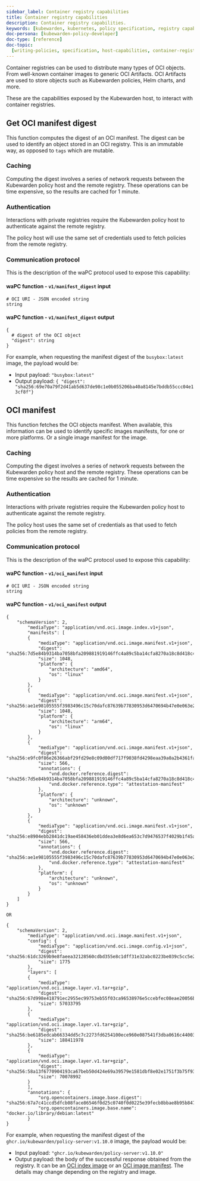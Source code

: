 ```yaml
---
sidebar_label: Container registry capabilities
title: Container registry capabilities
description: Container registry capabilities.
keywords: [kubewarden, kubernetes, policy specification, registry capabilities]
doc-persona: [kubewarden-policy-developer]
doc-type: [reference]
doc-topic:
  [writing-policies, specification, host-capabilities, container-registry]
---
```


<head>
  <link rel="canonical" href="https://docs.kubewarden.io/reference/spec/host-capabilities/container-registry"/>
</head>

Container registries can be used to distribute many types of OCI objects.
From well-known container images to generic OCI Artifacts.
OCI Artifacts are used to store objects such as Kubewarden policies,
Helm charts, and more.

These are the capabilities exposed by the Kubewarden host,
to interact with container registries.

## Get OCI manifest digest

This function computes the digest of an OCI manifest.
The digest can be used to identify an object stored in an OCI registry.
This is an immutable way, as opposed to `tags` which are mutable.

### Caching

Computing the digest involves a series of network requests between the Kubewarden policy host and the remote registry.
These operations can be time expensive,
so the results are cached for 1 minute.

### Authentication

Interactions with private registries require the Kubewarden policy host to authenticate against the remote registry.

The policy host will use the same set of credentials used to fetch policies
from the remote registry.

### Communication protocol

This is the description of the waPC protocol used to expose this capability:

#### waPC function - `v1/manifest_digest` input

```hcl
# OCI URI - JSON encoded string
string
```

#### waPC function - `v1/manifest_digest` output

```hcl
{
  # digest of the OCI object
  "digest": string
}
```

For example, when requesting the manifest digest of the `busybox:latest` image,
the payload would be:

- Input payload: `"busybox:latest"`
- Output payload: `{ "digest": "sha256:69e70a79f2d41ab5d637de98c1e0b055206ba40a8145e7bddb55ccc04e13cf8f"}`

## OCI manifest

This function fetches the OCI objects manifest.
When available, this information can be used to identify specific images manifests,
for one or more platforms.
Or a single image manifest for the image.

### Caching

Computing the digest involves a series of network requests between the
Kubewarden policy host and the remote registry.
These operations can be time expensive so the results are cached for 1 minute.

### Authentication

Interactions with private registries require the Kubewarden policy host to
authenticate against the remote registry.

The policy host uses the same set of credentials as that used to fetch policies
from the remote registry.

### Communication protocol

This is the description of the waPC protocol used to expose this capability:

#### waPC function - `v1/oci_manifest` input

```hcl
# OCI URI - JSON encoded string
string
```

#### waPC function - `v1/oci_manifest` output

```hcl
{
    "schemaVersion": 2,
        "mediaType": "application/vnd.oci.image.index.v1+json",
        "manifests": [
        {
            "mediaType": "application/vnd.oci.image.manifest.v1+json",
            "digest": "sha256:7d5e84b9314ba7058bfa209881919146ffc4a89c5ba14cfa8270a18c8d418c44",
            "size": 1048,
            "platform": {
                "architecture": "amd64",
                "os": "linux"
            }
        },
        {
            "mediaType": "application/vnd.oci.image.manifest.v1+json",
            "digest": "sha256:ae1e98105555f3983496c15c70dafc87639b77830953d6470694b47e0e063e25",
            "size": 1048,
            "platform": {
                "architecture": "arm64",
                "os": "linux"
            }
        },
        {
            "mediaType": "application/vnd.oci.image.manifest.v1+json",
            "digest": "sha256:e9fc0f86e26366abf29fd29e8c09d00df717f9038fd4298eaa39a0a2b4361fa4",
            "size": 566,
            "annotations": {
                "vnd.docker.reference.digest": "sha256:7d5e84b9314ba7058bfa209881919146ffc4a89c5ba14cfa8270a18c8d418c44",
                "vnd.docker.reference.type": "attestation-manifest"
            },
            "platform": {
                "architecture": "unknown",
                "os": "unknown"
            }
        },
        {
            "mediaType": "application/vnd.oci.image.manifest.v1+json",
            "digest": "sha256:e8904ebb2841dc19ae458436eb01ddea3e8d6ea653c7d9476537f4029b1f45a2",
            "size": 566,
            "annotations": {
                "vnd.docker.reference.digest": "sha256:ae1e98105555f3983496c15c70dafc87639b77830953d6470694b47e0e063e25",
                "vnd.docker.reference.type": "attestation-manifest"
            },
            "platform": {
                "architecture": "unknown",
                "os": "unknown"
            }
        }
    ]
}

OR

{
    "schemaVersion": 2,
        "mediaType": "application/vnd.oci.image.manifest.v1+json",
        "config": {
            "mediaType": "application/vnd.oci.image.config.v1+json",
            "digest": "sha256:61dc3269b9e8faeea32128560cdbd355e8c1dff31e32abc0223be039c5cc5e2d",
            "size": 1775
        },
        "layers": [
        {
            "mediaType": "application/vnd.oci.image.layer.v1.tar+gzip",
            "digest": "sha256:67d998e418791ec2955ec99753eb55f03ca96538976e5ccebfec08eae20056b5",
            "size": 57033795
        },
        {
            "mediaType": "application/vnd.oci.image.layer.v1.tar+gzip",
            "digest": "sha256:be6185edcab66334dd5c7c2273fd6254100ece960e087541f3dba0616c440038",
            "size": 188411978
        },
        {
            "mediaType": "application/vnd.oci.image.layer.v1.tar+gzip",
            "digest": "sha256:58a13f6770904193ca67beb50d424e69a39579e1581dbf8e02e1751f3b75f932",
            "size": 70078992
        }
        ],
        "annotations": {
            "org.opencontainers.image.base.digest": "sha256:67a7c41ccd5dfcb08face86546f0d25c0740f0d0225e39fecb8bbae8b95b847a",
            "org.opencontainers.image.base.name": "docker.io/library/debian:latest"
        }
}

```

For example, when requesting the manifest digest of the
`ghcr.io/kubewarden/policy-server:v1.10.0` image,
the payload would be:

- Input payload: `"ghcr.io/kubewarden/policy-server:v1.10.0"`
- Output payload: the body of the successful response obtained from the
  registry.
  It can be an [OCI index image](https://github.com/opencontainers/image-spec/blob/main/image-index.md)
  or an [OCI image manifest](https://github.com/opencontainers/image-spec/blob/main/manifest.md).
  The details may change depending on the registry and image.

